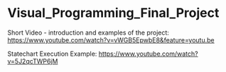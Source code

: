 # Visual_Programming_Final_Project

Short Video - introduction and examples of the project: https://www.youtube.com/watch?v=vWGB5EpwbE8&feature=youtu.be

Statechart Execution Example: https://www.youtube.com/watch?v=5J2qcTWP6jM
